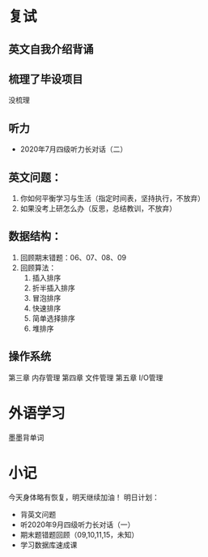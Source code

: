 # 复试
## 英文自我介绍背诵
## 梳理了毕设项目
没梳理
## 听力

- 2020年7月四级听力长对话（二）
## 英文问题：

1. 你如何平衡学习与生活（指定时间表，坚持执行，不放弃）
2. 如果没考上研怎么办（反思，总结教训，不放弃）
## 数据结构：

1. 回顾期末错题：06、07、08、09
2. 回顾算法：
   1. 插入排序
   2. 折半插入排序
   3. 冒泡排序
   4. 快速排序
   5. 简单选择排序
   6. 堆排序
## 操作系统
第三章 内存管理
第四章 文件管理
第五章 I/O管理
# 外语学习
墨墨背单词
# 小记
今天身体略有恢复，明天继续加油！
明日计划：

- 背英文问题
- 听2020年9月四级听力长对话（一）
- 期末题错题回顾（09,10,11,15，未知）
- 学习数据库速成课


